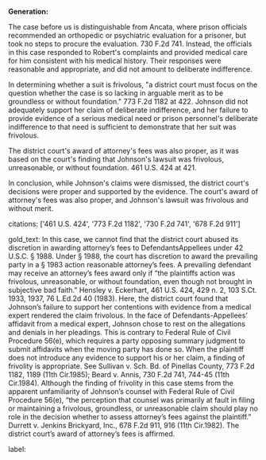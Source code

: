 **Generation:**

 

The case before us is distinguishable from Ancata, where prison officials recommended an orthopedic or psychiatric evaluation for a prisoner, but took no steps to procure the evaluation. 730 F.2d 741. Instead, the officials in this case responded to Robert's complaints and provided medical care for him consistent with his medical history. Their responses were reasonable and appropriate, and did not amount to deliberate indifference. 

In determining whether a suit is frivolous, "a district court must focus on the question whether the case is so lacking in arguable merit as to be groundless or without foundation." 773 F.2d 1182 at 422. Johnson did not adequately support her claim of deliberate indifference, and her failure to provide evidence of a serious medical need or prison personnel's deliberate indifference to that need is sufficient to demonstrate that her suit was frivolous. 

The district court's award of attorney's fees was also proper, as it was based on the court's finding that Johnson's lawsuit was frivolous, unreasonable, or without foundation. 461 U.S. 424 at 421. 

In conclusion, while Johnson's claims were dismissed, the district court's decisions were proper and supported by the evidence. The court's award of attorney's fees was also proper, and Johnson's lawsuit was frivolous and without merit. 

citations: ['461 U.S. 424', '773 F.2d 1182', '730 F.2d 741', '678 F.2d 911']

gold_text: In this case, we cannot find that the district court abused its discretion in awarding attorney’s fees to DefendantsAppellees under 42 U.S.C. § 1988. Under § 1988, the court has discretion to award the prevailing party in a § 1983 action reasonable attorney’s fees. A prevailing defendant may receive an attorney’s fees award only if “the plaintiffs action was frivolous, unreasonable, or without foundation, even though not brought in subjective bad faith.” Hensley v. Eckerhart, 461 U.S. 424, 429 n. 2, 103 S.Ct. 1933, 1937, 76 L.Ed.2d 40 (1983). Here, the district court found that Johnson’s failure to support her contentions with evidence from a medical expert rendered the claim frivolous. In the face of Defendants-Appellees’ affidavit from a medical expert, Johnson chose to rest on the allegations and denials in her pleadings. This is contrary to Federal Rule of Civil Procedure 56(e), which requires a party opposing summary judgment to submit affidavits when the moving party has done so. When the plaintiff does not introduce any evidence to support his or her claim, a finding of frivolity is appropriate. See Sullivan v. Sch. Bd. of Pinellas County, 773 F.2d 1182, 1189 (11th Cir.1985); Beard v. Annis, 730 F.2d 741, 744-45 (11th Cir.1984). Although the finding of frivolity in this case stems from the apparent unfamiliarity of Johnson’s counsel with Federal Rule of Civil Procedure 56(e), “the perception that counsel was primarily at fault in filing or maintaining a frivolous, groundless, or unreasonable claim should play no role in the decision whether to assess attorney’s fees against the plaintiff.” Durrett v. Jenkins Brickyard, Inc., 678 F.2d 911, 916 (11th Cir.1982). The district court’s award of attorney’s fees is affirmed.

label: 